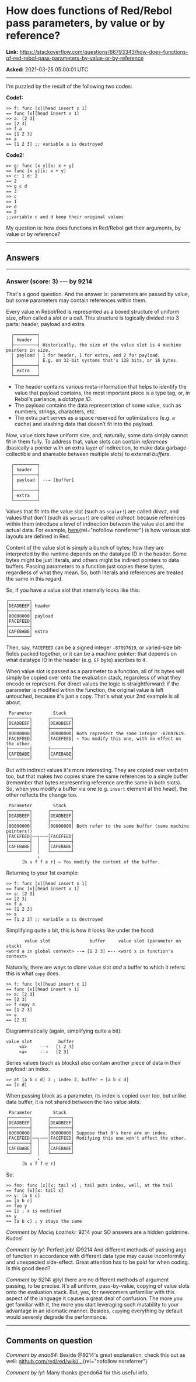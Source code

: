 # How does functions of Red/Rebol pass parameters, by value or by reference?

**Link:**
<https://stackoverflow.com/questions/66793343/how-does-functions-of-red-rebol-pass-parameters-by-value-or-by-reference>

**Asked:** 2021-03-25 05:00:01 UTC

------------------------------------------------------------------------

I\'m puzzled by the result of the following two codes:

**Code1:**

    >> f: func [x][head insert x 1]
    == func [x][head insert x 1]
    >> a: [2 3]
    == [2 3]
    >> f a
    == [1 2 3]
    >> a
    == [1 2 3] ;; variable a is destroyed

**Code2:**

    >> g: func [x y][x: x + y]
    == func [x y][x: x + y]
    >> c: 1 d: 2
    == 2
    >> g c d
    == 3
    >> c
    == 1
    >> d
    == 2
    ;;variable c and d keep their original values

My question is: how does functions in Red/Rebol get their arguments, by
value or by reference?

------------------------------------------------------------------------

## Answers

------------------------------------------------------------------------

### Answer (score: 3) --- by 9214

That\'s a good question. And the answer is: parameters are passed by
value, but some parameters may contain references within them.

Every value in Rebol/Red is represented as a boxed structure of uniform
size, often called a *slot* or a *cell*. This structure is logically
divided into 3 parts: header, payload and extra.

      ┌─────────┐
      │ header  │
      ├─────────┤ Historically, the size of the value slot is 4 machine pointers in size,
      │ payload │ 1 for header, 1 for extra, and 2 for payload.
      │         │ E.g. on 32-bit systems that's 128 bits, or 16 bytes.
      ├─────────┤ 
      │ extra   │
      └─────────┘

-   The header contains various meta-information that helps to identify
    the value that payload contains, the most important piece is a type
    tag, or, in Rebol\'s parlance, a *datatype ID*.
-   The payload contains the data representation of some value, such as
    numbers, strings, characters, etc.
-   The extra part serves as a space reserved for optimizations (e.g. a
    cache) and stashing data that doesn\'t fit into the payload.

Now, value slots have uniform size, and, naturally, some data simply
cannot fit in them fully. To address that, value slots can contain
*references* (basically a pointer with an extra layer of indirection, to
make data garbage-collectible and shareable between multiple slots) to
external *buffers*.

      ┌─────────┐
      │ header  │
      ├─────────┤
      │ payload │ --→ [buffer]
      │         │
      ├─────────┤
      │ extra   │
      └─────────┘

Values that fit into the value slot (such as `scalar!`) are called
*direct*, and values that don\'t (such as `series!`) are called
*indirect*: because references within them introduce a level of
indirection between the value slot and the actual data. For example,
[here](https://github.com/red/red/blob/6378183233387d79c0b514511923c6cf51e42691/runtime/datatypes/structures.reds){rel="nofollow noreferrer"}
is how various slot layouts are defined in Red.

Content of the value slot is simply a bunch of bytes; how they are
interpreted by the runtime depends on the datatype ID in the header.
Some bytes might be just literals, and others might be indirect pointers
to data buffers. Passing parameters to a function just copies these
bytes, regardless of what they mean. So, both literals and references
are treated the same in this regard.

So, if you have a value slot that internally looks like this:

    ┌────────┐
    │DEADBEEF│ header
    ├────────┤
    │00000000│ payload
    │FACEFEED│
    ├────────┤
    │CAFEBABE│ extra
    └────────┘

Then, say, `FACEFEED` can be a signed integer `-87097619`, or
varied-size bit-fields packed together, or it can be a machine pointer:
that depends on what datatype ID in the header (e.g. `EF` byte) ascribes
to it.

When value slot is passed as a parameter to a function, all of its bytes
will simply be copied over onto the evaluation stack, regardless of what
they encode or represent. For direct values the logic is
straightforward: if the parameter is modified within the function, the
original value is left untouched, because it\'s just a copy. That\'s
what your 2nd example is all about.

     Parameter        Stack
    ┌────────┐      ┌────────┐
    │DEADBEEF│      │DEADBEEF│
    ├────────┤      ├────────┤
    │00000000│      │00000000│ Both represent the same integer -87097619.
    │FACEFEED│      │FACEFEED│ ← You modify this one, with no effect on the other.
    ├────────┤      ├────────┤
    │CAFEBABE│      │CAFEBABE│
    └────────┘      └────────┘

But with indirect values it\'s more interesting. They are copied over
verbatim too, but that makes two copies share the same references to a
single buffer (remember that bytes representing reference are the same
in both slots). So, when you modify a buffer via one (e.g. `insert`
element at the head), the other reflects the change too.

     Parameter        Stack
    ┌────────┐      ┌────────┐
    │DEADBEEF│      │DEADBEEF│
    ├────────┤      ├────────┤
    │00000000│      │00000000│ Both refer to the same buffer (same machine pointers!)
    │FACEFEED│──┐───│FACEFEED│ 
    ├────────┤  │   ├────────┤
    │CAFEBABE│  │   │CAFEBABE│
    └────────┘  │   └────────┘
                ↓
          [b u f f e r] ← You modify the content of the buffer.

Returning to your 1st example:

    >> f: func [x][head insert x 1]
    == func [x][head insert x 1]
    >> a: [2 3]
    == [2 3]
    >> f a
    == [1 2 3]
    >> a
    == [1 2 3] ;; variable a is destroyed

Simplifying quite a bit, this is how it looks like under the hood:

           value slot               buffer     value slot (parameter on stack)
    <word a in global context> --→ [1 2 3] ←-- <word x in function's context>

Naturally, there are ways to clone value slot *and* a buffer to which it
refers: this is what `copy` does.

    >> f: func [x][head insert x 1]
    == func [x][head insert x 1]
    >> a: [2 3]
    == [2 3]
    >> f copy a
    == [1 2 3]
    >> a
    == [2 3]

Diagrammatically (again, simplifying quite a bit):

    value slot          buffer
         <x>     --→   [1 2 3]
         <a>     --→   [2 3]

Series values (such as blocks) also contain another piece of data in
their payload: an index.

    >> at [a b c d] 3 ; index 3, buffer → [a b c d]
    == [c d]

When passing block as a parameter, its index is copied over too, but
unlike data buffer, it is not shared between the two value slots.

     Parameter        Stack
    ┌────────┐      ┌────────┐
    │DEADBEEF│      │DEADBEEF│
    ├────────┤      ├────────┤
    │00000000│      │00000000│ Suppose that 0's here are an index.
    │FACEFEED│──┐───│FACEFEED│ Modifying this one won't affect the other.
    ├────────┤  │   ├────────┤
    │CAFEBABE│  │   │CAFEBABE│
    └────────┘  │   └────────┘
                ↓
          [b u f f e r]

So:

    >> foo: func [x][x: tail x] ; tail puts index, well, at the tail
    == func [x][x: tail x]
    >> y: [a b c]
    == [a b c]
    >> foo y
    == [] ; x is modified
    >> y
    == [a b c] ; y stays the same

*Comment by Maciej Łoziński:* 9214 your SO answers are a hidden
goldmine. Kudos!

*Comment by lyl:* Perfect job! \@9214 And different methods of passing
args of function in accordance with different data type may cause
inconformity and unexpected side-effect. Great attention has to be paid
for when coding. Is this good deed?

*Comment by 9214:* \@lyl there are no different methods of argument
passing, to be precise. It\'s all uniform, pass-by-value, copying of
value slots onto the evaluation stack. But, yes, for newcomers
unfamiliar with this aspect of the language it causes a great deal of
confusion. The more you get familiar with it, the more you start
leveraging such mutability to your advantage in an idiomatic manner.
Besides, `copy`ing everything by default would severely degrade the
performance.

------------------------------------------------------------------------

## Comments on question

*Comment by endo64:* Beside \@9214\'s great explanation, check this out
as well:
[github.com/red/red/wiki/...](https://github.com/red/red/wiki/%5BDOC%5D-Why-you-have-to-copy-series-values){rel="nofollow noreferrer"}

*Comment by lyl:* Many thanks \@endo64 for this useful info.
